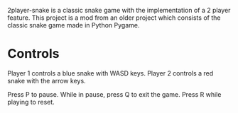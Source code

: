 2player-snake is a classic snake game with the implementation of a 2 player feature. This project is a mod from an older project which consists of the classic snake game made in Python Pygame.

# Controls
Player 1 controls a blue snake with WASD keys.
Player 2 controls a red snake with the arrow keys.

Press P to pause. While in pause, press Q to exit the game.
Press R while playing to reset.

